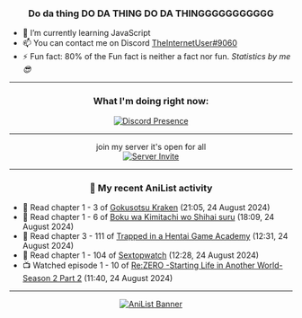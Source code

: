 <div align="center">

### Do da thing DO DA THING DO DA THINGGGGGGGGGGG
</div>

- 🌱 I’m currently learning JavaScript
- 📫 You can contact me on Discord [TheInternetUser#9060](https://discord.com/users/534117072796385300)
- ⚡ Fun fact: 80% of the Fun fact is neither a fact nor fun. _Statistics by me 😎_
<hr>

<div align="center">

### What I'm doing right now:
[![Discord Presence](https://lanyard.cnrad.dev/api/534117072796385300)](https://discord.com/users/534117072796385300)
<hr>

join my server it's open for all <br>
[![Server Invite](https://invidget.switchblade.xyz/bfYgVHxrSs)](https://discord.gg/bfYgVHxrSs)

<hr>
  
### 🌸 My recent AniList activity

</div>

<!-- ANILIST_ACTIVITY:start -->

-   📖 Read chapter 1 - 3 of [Gokusotsu Kraken](https://anilist.co/manga/152815) (21:05, 24 August 2024)
-   📖 Read chapter 1 - 6 of [Boku wa Kimitachi wo Shihai suru](https://anilist.co/manga/146731) (18:09, 24 August 2024)
-   📖 Read chapter 3 - 111 of [Trapped in a Hentai Game Academy](https://anilist.co/manga/151601) (12:31, 24 August 2024)
-   📖 Read chapter 1 - 104 of [Sextopwatch](https://anilist.co/manga/152411) (12:28, 24 August 2024)
-   📺 Watched episode 1 - 10 of [Re:ZERO -Starting Life in Another World- Season 2 Part 2](https://anilist.co/anime/119661) (11:40, 24 August 2024)

<!-- ANILIST_ACTIVITY:end -->
<hr>

<div align="center">

[![AniList Banner](https://img.anili.st/User/929966)](https://anilist.co/user/TheInternetUser)

<!-- ![Profile views](https://gpvc.arturio.dev/TheInternetUse7) Since 2023-01-09 -->
<br>


</div>
